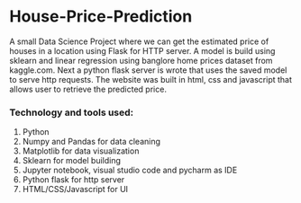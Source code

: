 # House-Price-Prediction
A small Data Science Project where we can get the estimated price of houses in a location using Flask for HTTP server.
A model is build using sklearn and linear regression using banglore home prices dataset from kaggle.com. Next a python flask server is wrote that uses the saved model to serve http requests.
The website was built in html, css and javascript that allows user to retrieve the predicted price.

### Technology and tools used:
<ol type="1">
  <li> Python </li>
  <li> Numpy and Pandas for data cleaning </li>
  <li> Matplotlib for data visualization </li>
  <li> Sklearn for model building </li>
  <li> Jupyter notebook, visual studio code and pycharm as IDE </li>
  <li> Python flask for http server </li>
  <li> HTML/CSS/Javascript for UI </li>
</ol>
